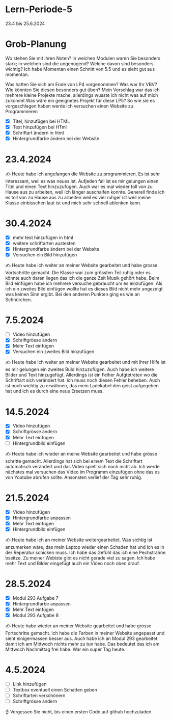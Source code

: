 # Lern-Periode-5

23.4 bis 25.6.2024

# Grob-Planung
Wo stehen Sie mit Ihren Noten? In welchen Modulen waren Sie besonders stark; in welchen sind die ungenügend? Welche davon sind besonders wichtig?
Ich habe Momentan einen Schnitt von 5.5 und es sieht gut aus momentan.

Was hatten Sie sich am Ende von LP4 vorgenommen? Was war Ihr VBV? Wie könnten Sie diesen besonders gut üben?
Mein Vorschlag war das ich mehrere kleine Projekte mache, allerdings wusste ich nicht was auf mich zukommt 
Was wäre ein geeignetes Projekt für diese LP5?
So wie sie es vorgeschlagen haben werde ich versuchen einen Website zu Programmieren 

- [x] Titel, hinzufügen bei HTML  
- [x] Text hinzufügen bei HTml
- [x] Schriftart ändern in html
- [x] Hintergrundfarbe ändern bei der Website

# 23.4.2024
✍️ Heute habe ich angefangen die Website zu programmieren. Es ist sehr interessant, weil es was neues ist. Aufjeden fall ist es mir gelungen einen Titel und einen Text hinzuzufügen. Auch war es mal wieder toll von zu Hause aus zu arbeiten, weil ich länger auschalfen konnte. Generell finde ich es toll von zu Hause aus zu arbeiten weil es viel ruhger ist weil meine Klasse einbisschen laut ist und mich sehr schnell ablenken kann. 

# 30.4.2024
- [x] mehr text hinzufügen in html
- [x] weitere schriftarten austesten 
- [x] Hintergrundfarbe ändern bei der Website
- [x] Versuchen ein Bild hinzufügen

✍️ Heute habe ich weiter an meiner Website gearbeitet und habe grosse Vortschritte gemacht. Die Klasse war zum grössten Teil ruhig oder es könnte auch daran liegen das ich die ganze Zeit Musik gehört habe. Beim Bild einfügen habe ich mehrere versuche gebraucht um es einzufügen. Als ich ein zweites Bild einfügen wollte hat es dieses Bild nicht mehr angezeigt was keinen Sinn ergibt. Bei den anderen Punkten ging es wie an Schnürchen. 

# 7.5.2024

- [ ] Video hinzufügen 
- [x] Schriftgrösse ändern 
- [x] Mehr Text einfügen 
- [x] Versuchen ein zweites Bild hinzufügen

✍️ Heute habe ich weiter an meiner Website gearbeitet und mit ihrer Hilfe ist es mir gelungen ein zweites Buld hinzuzufügen. Auch habe ich weitere Bilder und Text hinzugefügt. Allerdings ist ein Felher Aufgtetreten wo die Schriftart sich verändert hat. Ich muss noch diesen Fehler beheben. Auch ist noch wichtig zu erwähnen, das mein Ladekabel den geist aufgegeben hat und ich es durch eine neue Ersetzen muss. 

# 14.5.2024

- [x] Video hinzufügen 
- [x] Schriftgrösse ändern 
- [x] Mehr Text einfügen 
- [ ] Hintergrundbild einfügen 

✍️ Heute habe ich wieder an meine Website gearbeitet und habe grösse schritte gemacht. Allerdings hat sich bei einem Text die Schriftart automatisch verändert und das Video spielt sich noch nicht ab. Ich werde nächstes mal versuchen das Video im Programm einzufügen ohne das es von Youtube abrufen sollte. Ansonsten verlief der Tag sehr ruhig.

# 21.5.2024 

- [x] Video hinzufügen 
- [x] Hintergrundfarbe anpassen
- [x] Mehr Text einfügen 
- [x] Hintergrundbild einfügen

✍️ Heute habe ich an meiner Website weitergearbeitet. Was sichtig ist anzumerken wäre, das mein Laptop wieder einen Schaden hat und ich es in der Reperatur schicken muss. Ich habe das Gefühl das ich eine Pechsträhne bseitze. Zu meiner Webiste gibt es nicht gerade viel zu sagen. Ich habe mehr Text und Bilder eingefügt auch ein Video noch oben drauf.

# 28.5.2024

- [x] Modul 293 Aufgabe 7
- [x] Hintergrundfarbe anpassen
- [x] Mehr Text einfügen 
- [x] Modul 293 Aufgabe 8

✍️ Heute habe wieder an meiner Website gearbeitet und habe grosse Fortschritte gemacht. Ich habe die Farben in meiner Website angepasst und sieht einigermassen besser aus. Auch habe ich an Modul 293 gearbeitet damit ich am Mittwoch nichts mehr zu tun habe. Das bedeutet das ich am Mittwoch Nachmittag frei habe. War ein super Tag heute. 

# 4.5.2024 

- [ ] Link hinzufügen 
- [ ] Textbox eventuell einen Schatten geben 
- [ ] Schriftarten verschönern 
- [ ] Schriftgrösse ändern 

☝️ Vergessen Sie nicht, bis einen ersten Code auf github hochzuladen
